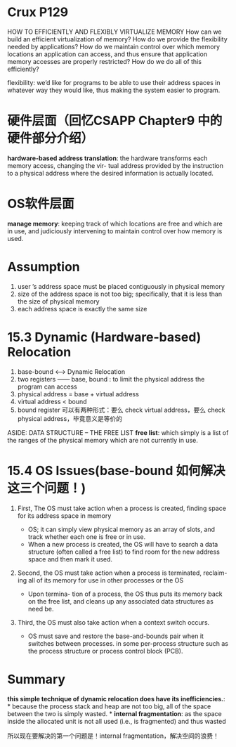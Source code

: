 # Crux P129
HOW TO EFFICIENTLY AND FLEXIBLY VIRTUALIZE MEMORY
How can we build an efficient virtualization of memory? 
How do we provide the flexibility needed by applications? 
How do we maintain control over which memory locations an application can access, and thus ensure that application memory accesses are properly restricted? 
How do we do all of this efficiently?


flexibility: we’d like for programs to be able to use their address spaces in whatever way they would like, thus making the system easier to program.


# 硬件层面（回忆CSAPP Chapter9 中的硬件部分介绍）
__hardware-based address translation__: the hardware transforms each memory access,  changing the vir- tual address provided by the instruction to a physical address where the desired information is actually located.

# OS软件层面
__manage memory__: keeping track of which locations are free and which are in use, and judiciously intervening to maintain control over how memory is used.



# Assumption
1. user ’s address space must be placed contiguously in physical memory
2. size of the address space is not too big; specifically, that it is less than the size of physical memory
3. each address space is exactly the same size



# 15.3 Dynamic (Hardware-based) Relocation
1. base-bound <--> Dynamic Relocation
2. two registers —— base, bound : to limit the physical address the program can access
3. physical address = base + virtual address
4. virtual address < bound
5. bound register 可以有两种形式：要么 check virtual address，要么 check physical address，毕竟意义是等价的


ASIDE: DATA STRUCTURE – THE FREE LIST
__free list__: which simply is a list of the ranges of the physical memory which are not currently in use.


# 15.4 OS Issues(base-bound 如何解决这三个问题！)
1. First, The OS must take action when a process is created, finding space for its address space in memory
    * OS; it can simply view physical memory as an array of slots, and track whether each one is free or in use.
    * When a new process is created, the OS will have to search a data structure (often called a free list) to find room for the new address space and then mark it used.

2. Second, the OS must take action when a process is terminated, reclaim- ing all of its memory for use in other processes or the OS
    * Upon termina- tion of a process, the OS thus puts its memory back on the free list, and cleans up any associated data structures as need be.
3. Third, the OS must also take action when a context switch occurs.
    * OS must save and restore the base-and-bounds pair when it switches between processes. in some per-process structure such as the process structure or process control block (PCB).


# Summary
__this simple technique of dynamic relocation does have its inefficiencies.__:
    * because the process stack and heap are not too big, all of the space between the two is simply wasted. 
    * __internal fragmentation__: as the space inside the allocated unit is not all used (i.e., is fragmented) and thus wasted

所以现在要解决的第一个问题是！internal fragmentation，解决空间的浪费！



